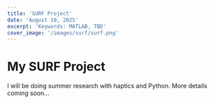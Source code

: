 ```yaml
---
title: 'SURF Project'
date: 'August 10, 2025'
excerpt: 'Keywords: MATLAB, TBD'
cover_image: '/images/surf/surf.png'
---
```


# My SURF Project

I will be doing summer research with haptics and Python.  More details coming soon...